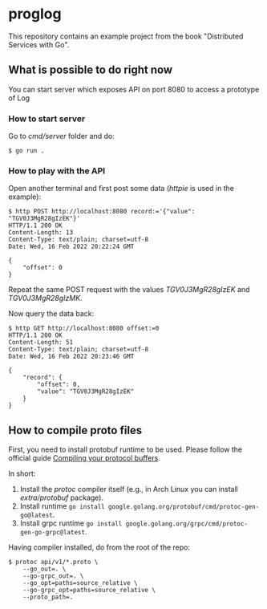 # proglog

This repository contains an example project from the book "Distributed Services with Go".

## What is possible to do right now

You can start server which exposes API on port 8080 to access a prototype of Log

### How to start server

Go to _cmd/server_ folder and do:

```
$ go run .
```

### How to play with the API

Open another terminal and first post some data (_httpie_ is used in the example):

```
$ http POST http://localhost:8080 record:='{"value": "TGV0J3MgR28gIzEK"}'
HTTP/1.1 200 OK
Content-Length: 13
Content-Type: text/plain; charset=utf-8
Date: Wed, 16 Feb 2022 20:22:24 GMT

{
    "offset": 0
}
```

Repeat the same POST request with the values _TGV0J3MgR28gIzEK_ and _TGV0J3MgR28gIzMK_.

Now query the data back:

```
$ http GET http://localhost:8080 offset:=0
HTTP/1.1 200 OK
Content-Length: 51
Content-Type: text/plain; charset=utf-8
Date: Wed, 16 Feb 2022 20:23:46 GMT

{
    "record": {
        "offset": 0,
        "value": "TGV0J3MgR28gIzEK"
    }
}
```

## How to compile proto files

First, you need to install protobuf runtime to be used. Please follow the official guide [Compiling your protocol buffers](https://developers.google.com/protocol-buffers/docs/gotutorial#compiling-your-protocol-buffers).

In short:

1. Install the _protoc_ compiler itself (e.g., in Arch Linux you can install _extra/protobuf_ package).
2. Install runtime `go install google.golang.org/protobuf/cmd/protoc-gen-go@latest`.
3. Install grpc runtime `go install google.golang.org/grpc/cmd/protoc-gen-go-grpc@latest`.

Having compiler installed, do from the root of the repo:

```
$ protoc api/v1/*.proto \
    --go_out=. \
    --go-grpc_out=. \
    --go_opt=paths=source_relative \
    --go-grpc_opt=paths=source_relative \
    --proto_path=.
```
